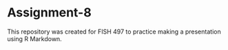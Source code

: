 # Assignment-8

This repository was created for FISH 497 to practice making a presentation using R Markdown.
